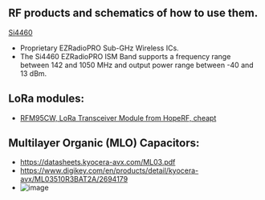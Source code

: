 ## RF products and schematics of how to use them. 



[Si4460](https://www.silabs.com/wireless/proprietary/ezradiopro-sub-ghz-ics/device.si4460?tab=specs)
- Proprietary EZRadioPRO Sub-GHz Wireless ICs.
- The Si4460 EZRadioPRO ISM Band supports a frequency range between 142 and 1050 MHz and output power range between -40 and 13 dBm.


## LoRa modules:
- [RFM95CW, LoRa Transceiver Module from HopeRF, cheapt](https://www.hoperf.com/modules/lora/RFM95CW.html) 


## Multilayer Organic (MLO) Capacitors:
- https://datasheets.kyocera-avx.com/ML03.pdf
- https://www.digikey.com/en/products/detail/kyocera-avx/ML03510R3BAT2A/2694179
- ![image](https://github.com/nmi246/electronics/assets/42329930/0f143fdd-ed60-4305-8eee-7afd801faf75)

